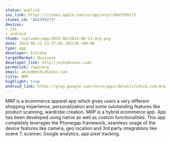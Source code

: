 ```yaml
--- 
status: publish
ios_link: https://itunes.apple.com/us/app/mrp/id842599273
itunes_id: "842599273"
devices: 
- ios
- android
thumb: /uploads/app/2014-06/2014-06-11-mrp.png
date: 2014-06-11 13:37:45.102138 +00:00
type: app
developer: Echidna
targetMarket: Business
developer_link: http://echidnainc.com/
permalink: /app/mrp
email: amzed@echidnainc.com
title: MRP
highlight: true
android_link: https://play.google.com/store/apps/details?id=za.com.mrp
---
```


MRP is a ecommerce apparel app which gives users a very different shopping experience, personalization and some outstanding features like product scanning, wardrobe creation.
MRP is a hybrid ecommerce app. App has been developed using native as well as custom functionalities. This app completely leverages the Phonegap framework, seamless usage of the device features like camera, geo location and 3rd party integrations like scene 7, scanner, Google analytics, app pixel tracking.


